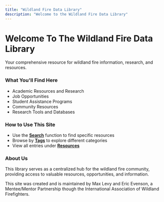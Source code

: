 ```yaml
---
title: "Wildland Fire Data Library"
description: "Welcome to the Wildland Fire Data Library"
---
```


# Welcome To The Wildland Fire Data Library

Your comprehensive resource for wildland fire information, research, and resources.

### What You'll Find Here
- Academic Resources and Research
- Job Opportunities
- Student Assistance Programs
- Community Resources
- Research Tools and Databases

### How to Use This Site
- Use the [**Search**](/search/) function to find specific resources
- Browse by [**Tags**](/tags/) to explore different categories
- View all entries under [**Resources**](/posts/)

### About Us
This library serves as a centralized hub for the wildland fire community, providing access to valuable resources, opportunities, and information. 

This site was created and is maintained by Max Levy and Eric Evenson, a Mentee/Mentor Partnership though the International Association of Wildland Firefighters.